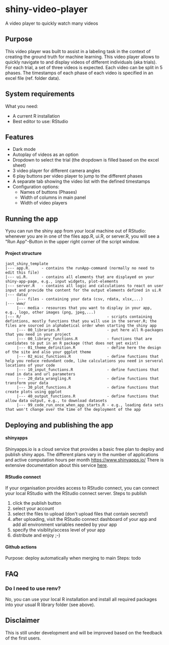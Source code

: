 # shiny-video-player
A video player to quickly watch many videos

## Purpose
This video player was built to assist in a labeling task in the context of creating the ground truth for machine learning.
This video player allows to quickly navigate to and display videos of different individuals (aka trials). For each trial, a set of three videos is expected. Each video can be split in 5 phases. The timestamps of each phase of each video is specified in an excel file (ref. folder data).

## System requirements
What you need:
* A current R installation
* Best editor to use: RStudio


## Features
* Dark mode
* Autoplay of videos as an option
* Dropdown to select the trial (the dropdown is filled based on the excel sheet)
* 3 video player for different camera angles
* 6 play buttons per video player to jump to the different phases
* A separate tab showing the video list with the defined timestamps
* Configuration options:
	* Names of buttons (Phases)
	* Width of columns in main panel
	* Width of video players

## Running the app
Yyou can run the shiny app from your local machine out of RStudio: whenever you are in one of the files app.R, ui.R, or server.R, you will see a "Run App"-Button in the upper right corner of the script window.


#### Project structure
```
jast_shiny_template
|--- app.R.     - contains the runApp-command (normally no need to edit this file)
|--- ui.R.      - contains all elements that are displayed on your shiny-app-page, e.g., input widgets, plot-elements
|--- server.R   - contains all logic and calculations to react on user input and provide the content for the output elements defined in ui.R
|--- data/
     |--- files - containing your data (csv, rdata, xlsx,...)
|--- www/
     |--- media - resources that you want to display in your app, e.g., logo, other images (png, jpeg,...)
|--- R/                                      - scripts containing defintions, mostly functions that you will use in the server.R; the files are sourced in alphabetical order when starting the shiny app
     |--- 00_libraries.R                     - put here all R-packages that you need in your project
     |--- 00_library_functions.R             - functions that are candidates to put in an R package (that does not yet exist)
     |--- 01_theme_definition.R              - define here the design of the site and also your ggplot theme
     |--- 02_misc_functions.R                - define functions that help you reduce redundant code, like calculations you need in serveral locations of your code
     |--- 10_input_functions.R               - define functions that read in data and url parameters
     |--- 20_data_wrangling.R                - define functions that transform your data
     |--- 30_plot_functions.R                - define functions that create plots using ggplot
     |--- 40_output_functions.R              - define functions that  allow data output, e.g., to download datasets
     |--- 99_code_run_once_when_app_starts.R - e.g., loading data sets that won't change over the time of the deployment of the app
```


## Deploying and publishing the app
#### shinyapps
Shinyapps.io is a cloud service that provides a basic free plan to deploy and publish shiny apps. The different plans vary in the number of applications and active computation hours per month
https://www.shinyapps.io/
There is extensive documentation about this service [here](https://docs.rstudio.com/shinyapps.io/).

#### RStudio connect
If your organisation provides access to RStudio connect, you can connect your local RStudio with the RStudio connect server.
Steps to publish
1. click the publish button
2. select your account
3. select the files to upload (don't upload files that contain secrets!)
4. after uploading, visit the RStudio connect dashboard of your app and add all environment variables needed by your app
5. specify the visiblity/access level of your app
6. distribute and enjoy ;-)

#### Github actions
Purpose: deploy automatically when merging to main
Steps: todo

## FAQ
### Do I need to use renv?
No, you can use your local R installation and install all required packages into your usual R library folder (see above).

## Disclaimer
This is still under development and will be improved based on the feedback of the first users.
